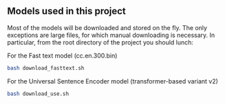 ## Models used in this project
Most of the models will be downloaded and stored on the fly. The only exceptions are large files, for which manual downloading is necessary.
In particular, from the root directory of the project you should lunch:

For the Fast text model (cc.en.300.bin)
```bash
bash download_fasttext.sh
```

For the Universal Sentence Encoder model (transformer-based variant v2)
```bash
bash download_use.sh
```
